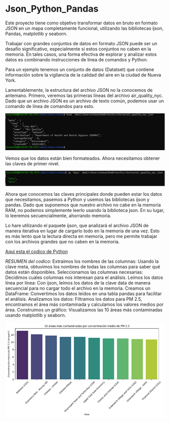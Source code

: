# Json_Python_Pandas

Este proyecto tiene como objetivo transformar datos en bruto en formato JSON en un mapa completamente funcional, 
utilizando las bibliotecas ijson, Pandas, matplotlib y seaborn.

Trabajar con grandes conjuntos de datos en formato JSON puede ser un desafío significativo, especialmente si estos conjuntos no caben en la memoria. En tales casos, 
una forma efectiva de explorar y analizar estos datos es combinando instrucciones de línea de comandos y Python.

Para un ejemplo tenemos un conjunto de datos (Datatset) que contiene información sobre la vigilancia de la calidad del aire en la ciudad de Nueva York.

Lamentablemente, la estructura del archivo JSON no la conocemos de antemano. 
Primero, veremos las primeras líneas del archivo air_quality_nyc.
Dado que un archivo JSON es un archivo de texto común, podemos usar un comando de línea de comandos para esto.

![](https://github.com/elena210910/Json_Python_Pandas/blob/main/bash1.PNG)

Vemos que los datos están bien formateados. Ahora necesitamos obtener las claves de primer nivel.
 
![](https://github.com/elena210910/Json_Python_Pandas/blob/main/bash2.PNG)

Ahora que conocemos las claves principales donde pueden estar los datos que necesitamos, pasemos a Python y usemos las bibliotecas ijson y pandas.
Dado que suponemos que nuestro archivo no cabe en la memoria RAM, no podemos simplemente leerlo usando la biblioteca json. En su lugar, lo leeremos secuencialmente, ahorrando memoria.

Lo hare utilizando el paquete ijson, que analizará el archivo JSON de manera iterativa en lugar de cargarlo todo en la memoria de una vez. Esto es más lento que la lectura directa en memoria, pero me permite trabajar con los archivos grandes que no caben en la memoria.

[Aqui esta el codico de Python](https://github.com/elena210910/Json_Python_Pandas/blob/main/code_python) 

*RESUMEN del codico:*
Extraímos los nombres de las columnas: Usando la clave meta, obtuvimos los nombres de todas las columnas para saber qué datos están disponibles.
Seleccionamos las columnas necesarias: Decidimos cuáles columnas nos interesan para el análisis.
Leímos los datos línea por línea: Con ijson, leímos los datos de la clave data de manera secuencial para no cargar todo el archivo en la memoria.
Creamos un DataFrame: Convertimos los datos leídos en una tabla pandas para facilitar el análisis.
Analizamos los datos: Filtramos los datos para PM 2.5, encontramos el área más contaminada y calculamos los valores medios por área.
Construimos un gráfico: Visualizamos las 10 áreas más contaminadas usando matplotlib y seaborn.

![](https://github.com/elena210910/Json_Python_Pandas/blob/main/10_top.png)




